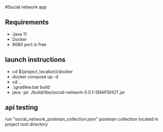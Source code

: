 #Social network app

## Requirements
- Java 11
- Docker
- 8080 port is free

## launch instructions
- cd ${project_location}/docker
- docker compose up -d
- cd ..
- .\gradlew.bat build
- java -jar ./build/libs/social-network-0.0.1-SNAPSHOT.jar

## api testing
run "social_network_postman_collection.json" postman collection located in project root directory